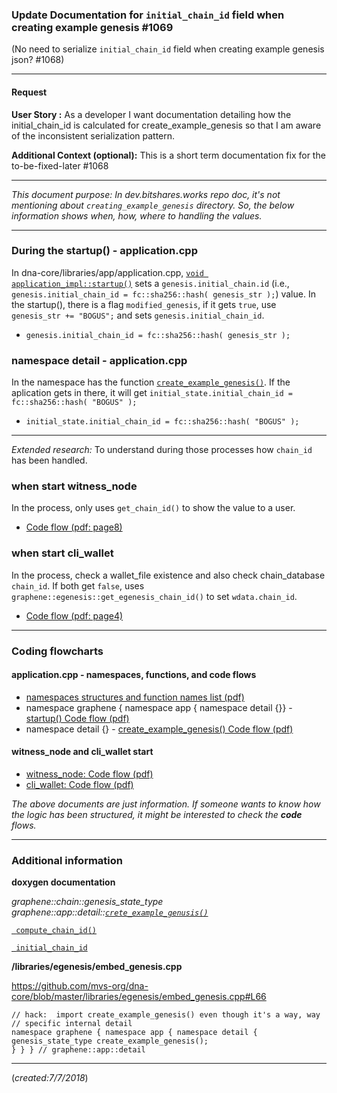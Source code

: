 ### Update Documentation for `initial_chain_id` field when creating example genesis #1069
(No need to serialize `initial_chain_id` field when creating example genesis json? #1068)

***

#### Request

**User Story :** As a developer I want documentation detailing how the initial_chain_id is calculated for create_example_genesis so that I am aware of the inconsistent serialization pattern.

**Additional Context (optional):** This is a short term documentation fix for the to-be-fixed-later #1068

***
*This document purpose: In dev.bitshares.works repo doc, it's not mentioning about `creating_example_genesis` directory. So, the below information shows when, how, where to handling the values.*

***

### During the startup() - application.cpp

In dna-core/libraries/app/application.cpp, [`void application_impl::startup()`](https://github.com/mvs-org/dna-core/blob/35ec65b130f63c594afe2c9ab7f931b42be08cdc/libraries/app/application.cpp#L318) sets a `genesis.initial_chain.id` (i.e., `genesis.initial_chain_id = fc::sha256::hash( genesis_str );`) value. In the startup(), there is a flag `modified_genesis`, if it gets `true`, use `genesis_str += "BOGUS";` and sets `genesis.initial_chain_id`.

- `genesis.initial_chain_id = fc::sha256::hash( genesis_str );`

### namespace detail - application.cpp

In the namespace has the function [`create_example_genesis()`](https://github.com/mvs-org/dna-core/blob/35ec65b130f63c594afe2c9ab7f931b42be08cdc/libraries/app/application.cpp#L79).
If the aplication gets in there, it will get `initial_state.initial_chain_id = fc::sha256::hash( "BOGUS" );`

- `initial_state.initial_chain_id = fc::sha256::hash( "BOGUS" );`

***
*Extended research:*
To understand during those processes how `chain_id` has been handled.

### when start witness_node

In the process, only uses `get_chain_id()` to show the value to a user.
- [Code flow (pdf: page8)](../knowledge_base/shared_files/witness_node_ex-codeflows.pdf)


### when start cli_wallet

In the process, check a wallet_file existence and also check chain_database `chain_id`. If both get `false`, uses `graphene::egenesis::get_egenesis_chain_id()` to set  `wdata.chain_id`.
- [Code flow (pdf: page4)](../knowledge_base/shared_files/cli_wallet_exe-codeflow.pdf)

***


### Coding flowcharts

#### application.cpp - namespaces, functions, and code flows

- [namespaces structures and function names list (pdf)](../knowledge_base/shared_files/application-cpp-namespaces.pdf)
- namespace graphene { namespace app { namespace detail {}} - [startup() Code flow (pdf)](../knowledge_base/shared_files/application-cpp-startup.pdf)
- namespace detail {} - [create_example_genesis() Code flow (pdf)](../knowledge_base/shared_files/application-cpp-ns-detail.pdf)

#### witness_node and cli_wallet start
- [witness_node: Code flow (pdf) ](../knowledge_base/shared_files/witness_node_ex-codeflows.pdf)
- [cli_wallet: Code flow (pdf) ](../knowledge_base/shared_files/cli_wallet_exe-codeflow.pdf)

*The above documents are just information. If someone wants to know how the logic has been structured, it might be interested to check the **code** flows.*


***

### Additional information

**doxygen documentation**


*graphene::chain::genesis_state_type graphene::app::detail::[`crete_example_genusis()`](https://bitshares.org/doxygen/namespacegraphene_1_1app_1_1detail.html#a6ffeeab5458989981d9dd2acb364904e)*

[` compute_chain_id()`](https://bitshares.org/doxygen/structgraphene_1_1chain_1_1genesis__state__type.html#a1212f7780e4dd0f749e59bcdf9149a96)

[` initial_chain_id`](https://bitshares.org/doxygen/structgraphene_1_1chain_1_1genesis__state__type.html#acbf6798be37935a7c792b4fd7adba4c8)

**/libraries/egenesis/embed_genesis.cpp**

https://github.com/mvs-org/dna-core/blob/master/libraries/egenesis/embed_genesis.cpp#L66

    // hack:  import create_example_genesis() even though it's a way, way
    // specific internal detail
    namespace graphene { namespace app { namespace detail {
    genesis_state_type create_example_genesis();
    } } } // graphene::app::detail


****

(*created:7/7/2018*)
